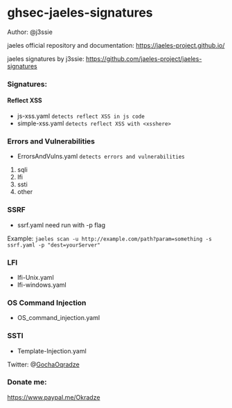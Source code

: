 # ghsec-jaeles-signatures

Author: @j3ssie

jaeles official repository and documentation: https://jaeles-project.github.io/

jaeles signatures by j3ssie: https://github.com/jaeles-project/jaeles-signatures


### Signatures: 
#### Reflect XSS
* js-xss.yaml ```detects reflect XSS in js code```
* simple-xss.yaml ```detects reflect XSS with <xsshere>```

### Errors and Vulnerabilities
*  	ErrorsAndVulns.yaml ```detects errors and vulnerabilities```
1. sqli
2. lfi
3. ssti
4. other

### SSRF
* ssrf.yaml 
need run with -p flag

Example: ```jaeles scan -u http://example.com/path?param=something -s ssrf.yaml -p "dest=yourServer" ```

### LFI

* lfi-Unix.yaml
* lfi-windows.yaml

### OS Command Injection
* OS_command_injection.yaml

### SSTI
* Template-Injection.yaml


Twitter: @[GochaOqradze](https://twitter.com/GochaOqradze)

### Donate me: 
https://www.paypal.me/Okradze
